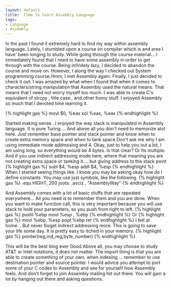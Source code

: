 ```yaml
---
layout: default
title:  Time to learn Assembly Language
tags:
- Language
- Assembly  
---
```


In the past I found it extremely hard to find my way within assembly language. Lately, I stumbled upon a course on compiler which is and area I have'
been longing to study. While going through the course material... I immediately found that I need to have some assembly in order to get through with the course. Being infinitely lazy, I decided to abandon the course and move on. However, I along the way I checked out System programming course.Hmm, I met Assembly again. Finally, I just decided to check it out. 
I was amazed by what when I found that when it comes to characters/string manipulation that Assembly used the natural means. That means that I need not worry
myself too much. I was able to create C's equivalent of strcpy , title case , and other funny stuff. I enjoyed Assembly so much that I devoted time learning it. 

{% highlight gas %}
movl $0, %eax
xol %eax, %eax
{% endhighlight %}

Started making sense.. I enjoyed the way stack is manipulated in Assembly language. It is pure Turing.... And above all you don't need to memorize alot here. Just remember base pointer and stack pointer and know when to create extra memory space and when to tank space.Don't ask me why I am using immediate mode addressing and 4. Okay, just to help you out a bit, I am using long, so everything would be 4 bytes. Is that clear? Or Its multiple. And if you use indirect addressing mode here, where that meaning you are not creating extra space or tanking it.... but giving address to the stack point
{% highlight gas %}
subl $4, %esp
addl $4, %esp
{% endhighlight %}
When I started seeing things like. I know you may be asking okay how do I define constants. You may use just symbols, like the following.
{% highlight gas %}
.equ HIGHT, 200
joots:
 .asciz , "AssemblyWay"
{% endhighlight %}

And Assembly comes with a lot of basic stuffs that are repeated everywhere... All you need is to remember them and you are done. When you want to make function call, this is very important because you will use stack to hold your parameters, so you push from right to left.
{% highlight gas %}
pushl %ebp
movl %esp , %ebp
{% endhighlight %}
Or 
{% highlight gas %}
movl %ebp, %esp
popl %ebp
ret
{% endhighlight %}
I felt at home...  But never forget indirect addressing more. This is going to save your life some day. It is pretty easy to itched in your memory.
{% highlight gas %}
pointer(reg,ind_reg,byte_number)
{% endhighlight %}

This will be the best blog ever Good.Above all, you may choose to study AT&T or Intel notations, it does not matter. The import thing is that you are able to create something of your own. when indexing ... remember to use destination pointer and source pointer. I would advice you attempt to port some of your C codes to Assembly and see for yourself how Assembly feels. And don't forget to join Assembly mailing list out there. You will gain a lot by hanging out there and asking questions. 

